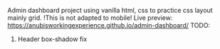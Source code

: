 Admin dashboard project using vanilla html, css to practice css layout mainly grid.
!This is not adapted to mobile!
Live preview: https://anubisworkingexperience.github.io/admin-dashboard/
TODO:
1. Header box-shadow fix
